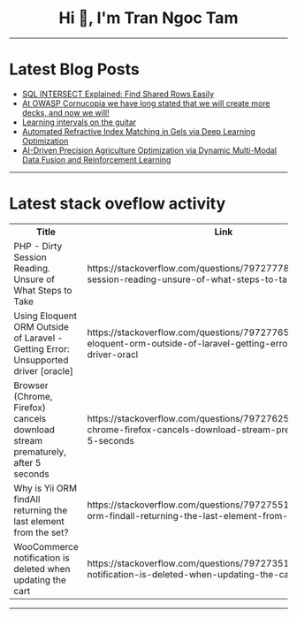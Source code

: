 <h1 align="center">Hi 👋, I'm Tran Ngoc Tam</h1>

---

# Latest Blog Posts 
<!-- BLOG-POST-LIST:START -->
- [SQL INTERSECT Explained: Find Shared Rows Easily](https://dev.to/dbvismarketing/sql-intersect-explained-find-shared-rows-easily-1km6)
- [At OWASP Cornucopia we have long stated that we will create more decks, and now we will!](https://dev.to/sydseter/at-owasp-cornucopia-we-have-long-stated-that-we-will-create-more-decks-and-now-we-will-4488)
- [Learning intervals on the guitar](https://dev.to/highcenburg/learning-intervals-on-the-guitar-59k5)
- [Automated Refractive Index Matching in Gels via Deep Learning Optimization](https://dev.to/freederia-research/automated-refractive-index-matching-in-gels-via-deep-learning-optimization-5ce0)
- [AI-Driven Precision Agriculture Optimization via Dynamic Multi-Modal Data Fusion and Reinforcement Learning](https://dev.to/freederia-research/ai-driven-precision-agriculture-optimization-via-dynamic-multi-modal-data-fusion-and-reinforcement-59ek)
<!-- BLOG-POST-LIST:END -->

---

# Latest stack oveflow activity
<table>
  <tr><th>Title</th><th>Link</th></tr>
  <!-- STACKOVERFLOW:START --><tr><td>PHP - Dirty Session Reading. Unsure of What Steps to Take</td><td>https://stackoverflow.com/questions/79727778/php-dirty-session-reading-unsure-of-what-steps-to-take</td></tr><tr><td>Using Eloquent ORM Outside of Laravel - Getting Error: Unsupported driver [oracle]</td><td>https://stackoverflow.com/questions/79727765/using-eloquent-orm-outside-of-laravel-getting-error-unsupported-driver-oracl</td></tr><tr><td>Browser &lpar;Chrome, Firefox&rpar; cancels download stream prematurely, after 5 seconds</td><td>https://stackoverflow.com/questions/79727625/browser-chrome-firefox-cancels-download-stream-prematurely-after-5-seconds</td></tr><tr><td>Why is Yii ORM findAll returning the last element from the set?</td><td>https://stackoverflow.com/questions/79727551/why-is-yii-orm-findall-returning-the-last-element-from-the-set</td></tr><tr><td>WooCommerce notification is deleted when updating the cart</td><td>https://stackoverflow.com/questions/79727351/woocommerce-notification-is-deleted-when-updating-the-cart</td></tr><!-- STACKOVERFLOW:END -->
</table>

---


